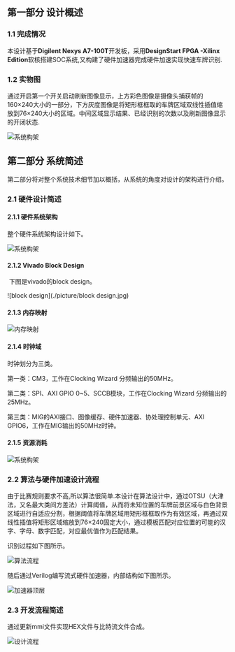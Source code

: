 
## 第一部分 设计概述

### 1.1 完成情况

本设计基于**Digilent Nexys A7-100T**开发板，采用**DesignStart FPGA -Xilinx Edition**软核搭建SOC系统,又构建了硬件加速器完成硬件加速实现快速车牌识别.



### 1.2 实物图

通过开启第一个开关启动刷新图像显示，上方彩色图像是摄像头捕获帧的160×240大小的一部分，下方灰度图像是将矩形框框取的车牌区域双线性插值缩放到76×240大小的区域。中间区域显示结果、已经识别的次数以及刷新图像显示的开闭状态.

![系统构架](./picture/实物2.JPG)


## 第二部分 系统简述

第二部分将对整个系统技术细节加以概括，从系统的角度对设计的架构进行介绍。

### 2.1 硬件设计简述

#### 2.1.1 硬件系统架构

整个硬件系统架构设计如下。

![系统构架](./picture/system_architecture.jpg)


#### 2.1.2 Vivado Block Design

​	下图是vivado的block design。

![block design](./picture/block design.jpg)

#### 2.1.3 内存映射

![内存映射](./picture/内存映射.jpg)

#### 2.1.4 时钟域

时钟划分为三类。

第一类：CM3，工作在Clocking Wizard 分频输出的50MHz。

第二类：SPI、AXI GPIO 0~5、SCCB模块，工作在Clocking Wizard 分频输出的25MHz。

第三类：MIG的AXI接口、图像缓存、硬件加速器、协处理控制单元、AXI GPIO6，工作在MIG输出的50MHz时钟。

#### 2.1.5 资源消耗

![系统构架](./picture/资源.jpg)

### 2.2 算法与硬件加速设计流程

由于比赛规则要求不高,所以算法很简单.本设计在算法设计中，通过OTSU（大津法，又名最大类间方差法）计算阈值，从而将未知位置的车牌前景区域与白色背景区域进行自适应分割，根据阈值将车牌区域用矩形框框取作为有效区域，再通过双线性插值将矩形区域缩放到76×240固定大小，通过模板匹配对应位置的可能的汉字、字母、数字匹配，对应最优值作为匹配结果。

识别过程如下图所示。

![算法流程](./picture/算法流程.jpg)

随后通过Verilog编写流式硬件加速器，内部结构如下图所示。

![加速器顶层](./picture/硬件加速器顶层.jpg)



### 2.3 开发流程简述

通过更新mmi文件实现HEX文件与比特流文件合成。

![设计流程](./picture/design_flow.jpg)






